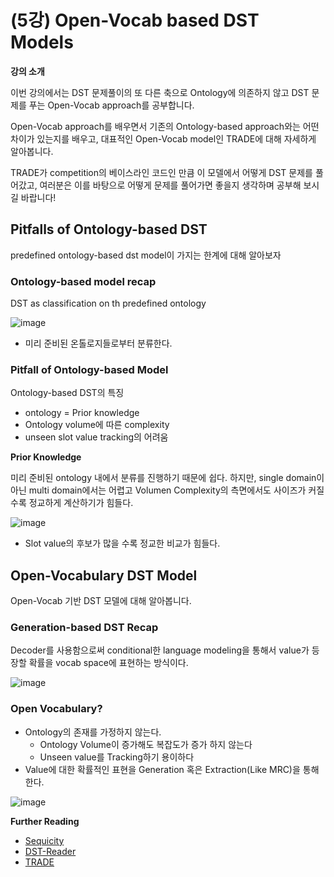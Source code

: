 # (5강) Open-Vocab based DST Models

**강의 소개**

이번 강의에서는 DST 문제풀이의 또 다른 축으로 Ontology에 의존하지 않고 DST 문제를 푸는 Open-Vocab approach를 공부합니다.

Open-Vocab approach를 배우면서 기존의 Ontology-based approach와는 어떤 차이가 있는지를 배우고, 대표적인 Open-Vocab model인 TRADE에 대해 자세하게 알아봅니다.

TRADE가 competition의 베이스라인 코드인 만큼 이 모델에서 어떻게 DST 문제를 풀어갔고, 여러분은 이를 바탕으로 어떻게 문제를 풀어가면 좋을지 생각하며 공부해 보시길 바랍니다!

 

## Pitfalls of Ontology-based DST

predefined ontology-based dst model이 가지는 한계에 대해 알아보자

### Ontology-based model recap

DST as classification on th predefined ontology

![image](https://user-images.githubusercontent.com/38639633/116956580-8f29fa00-acd0-11eb-8761-e25707abe130.png)

- 미리 준비된 온톨로지들로부터 분류한다. 



### Pitfall of Ontology-based Model

Ontology-based DST의 특징

- ontology = Prior knowledge
- Ontology volume에 따른 complexity
- unseen slot value tracking의 어려움



**Prior Knowledge**

미리 준비된 ontology 내에서 분류를 진행하기 때문에 쉽다. 하지만, single domain이 아닌 multi domain에서는 어렵고 Volumen Complexity의 측면에서도 사이즈가 커질수록 정교하게 계산하기가 힘들다. 

![image](https://user-images.githubusercontent.com/38639633/116956764-0b244200-acd1-11eb-8377-96dd1e6f8705.png)

- Slot value의 후보가 많을 수록 정교한 비교가 힘들다. 



## Open-Vocabulary DST Model

Open-Vocab 기반 DST 모델에 대해 알아봅니다.

### Generation-based DST Recap

Decoder를 사용함으로써 conditional한 language modeling을 통해서 value가 등장할 확률을 vocab space에 표현하는 방식이다. 

![image](https://user-images.githubusercontent.com/38639633/116182240-dd7e4c80-a756-11eb-8093-267372591b1e.png)



### Open Vocabulary?

- Ontology의 존재를 가정하지 않는다.
	- Ontology Volume이 증가해도 복잡도가 증가 하지 않는다
	- Unseen value를 Tracking하기 용이하다
- Value에 대한 확률적인 표현을 Generation 혹은 Extraction(Like MRC)을 통해 한다.

![image](https://user-images.githubusercontent.com/38639633/116958165-a4088c80-acd4-11eb-9a5a-9aca20693ad0.png)

















**Further Reading**

- [Sequicity](https://www.aclweb.org/anthology/P18-1133/)
- [DST-Reader](https://www.aclweb.org/anthology/W19-5932/)
- [TRADE](https://www.aclweb.org/anthology/P19-1078/)

